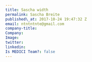 ```yaml
---
title: Sascha width
permalink: Sascha Breite
published\_at: 2017-10-24 19:47:32 Z
email: ntntntnte@gmail.com
company-title: 
Company: 
Image: 
twitter: 
linkedin: 
Is MEDICI Team?: false
---
```


